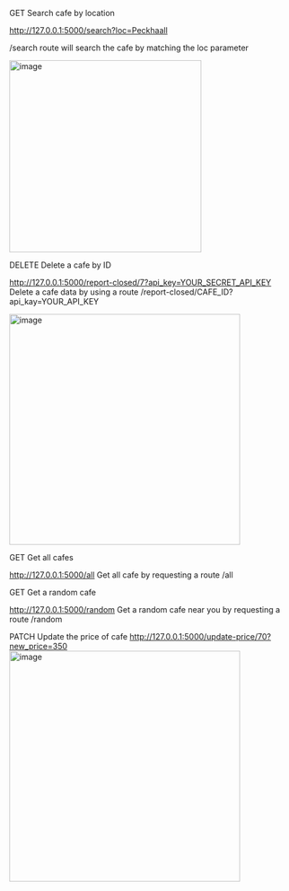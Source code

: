 GET Search cafe by location

http://127.0.0.1:5000/search?loc=Peckhaall

/search route will search the cafe by matching the loc parameter

<img width="342" alt="image" src="https://github.com/Prashanna-Raj-Pandit/REST-API-demo-project/assets/108394628/39a2a38b-b53f-4092-8022-7a93c17dd01c">

DELETE Delete a cafe by ID

http://127.0.0.1:5000/report-closed/7?api_key=YOUR_SECRET_API_KEY
Delete a cafe data by using a route /report-closed/CAFE_ID?api_kay=YOUR_API_KEY

<img width="411" alt="image" src="https://github.com/Prashanna-Raj-Pandit/REST-API-demo-project/assets/108394628/8cc9a298-762d-4fa8-afb7-0e5d75b72f2b">

GET Get all cafes

http://127.0.0.1:5000/all
Get all cafe by requesting a route /all


GET Get a random cafe

http://127.0.0.1:5000/random
Get a random cafe near you by requesting a route /random


PATCH Update the price of cafe
http://127.0.0.1:5000/update-price/70?new_price=350
<img width="411" alt="image" src="https://github.com/Prashanna-Raj-Pandit/REST-API-demo-project/assets/108394628/1787519a-9f21-4f24-809d-48d5849adbed">

